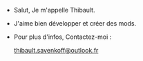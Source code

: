 - Salut, Je m'appelle Thibault.
- J'aime bien développer et créer des mods.
- Pour plus d'infos, Contactez-moi :

  thibault.savenkoff@outlook.fr
